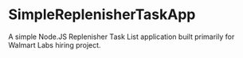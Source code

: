 # SimpleReplenisherTaskApp
A simple Node.JS Replenisher Task List application built primarily for Walmart Labs hiring project. 
